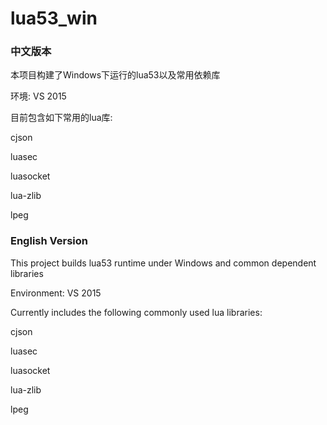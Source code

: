 # lua53_win
### 中文版本
本项目构建了Windows下运行的lua53以及常用依赖库

环境: VS 2015

目前包含如下常用的lua库:

cjson

luasec

luasocket

lua-zlib

lpeg

### English Version

This project builds lua53 runtime under Windows and common dependent libraries

Environment: VS 2015

Currently includes the following commonly used lua libraries:

cjson

luasec

luasocket

lua-zlib

lpeg
